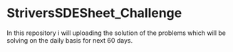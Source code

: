 # StriversSDESheet_Challenge
In this repository i will uploading the solution of the problems which will be solving on the daily basis for next 60 days.
